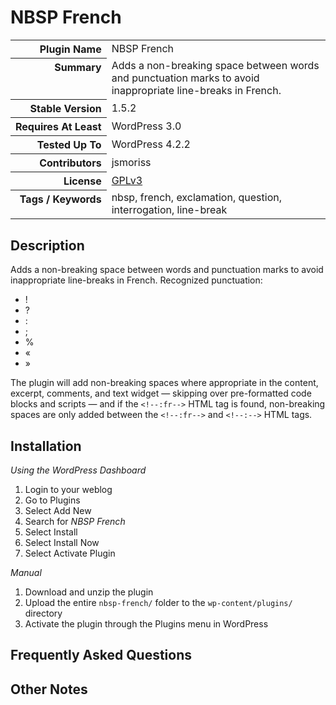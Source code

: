 <h1>NBSP French</h1>

<table>
<tr><th align="right" valign="top" nowrap>Plugin Name</th><td>NBSP French</td></tr>
<tr><th align="right" valign="top" nowrap>Summary</th><td>Adds a non-breaking space between words and punctuation marks to avoid inappropriate line-breaks in French.</td></tr>
<tr><th align="right" valign="top" nowrap>Stable Version</th><td>1.5.2</td></tr>
<tr><th align="right" valign="top" nowrap>Requires At Least</th><td>WordPress 3.0</td></tr>
<tr><th align="right" valign="top" nowrap>Tested Up To</th><td>WordPress 4.2.2</td></tr>
<tr><th align="right" valign="top" nowrap>Contributors</th><td>jsmoriss</td></tr>
<tr><th align="right" valign="top" nowrap>License</th><td><a href="http://www.gnu.org/licenses/gpl.txt">GPLv3</a></td></tr>
<tr><th align="right" valign="top" nowrap>Tags / Keywords</th><td>nbsp, french, exclamation, question, interrogation, line-break</td></tr>
</table>

<h2>Description</h2>

<p>Adds a non-breaking space between words and punctuation marks to avoid inappropriate line-breaks in French. Recognized punctuation:</p>

<ul>
<li>!</li>
<li>?</li>
<li>:</li>
<li>;</li>
<li>%</li>
<li>&laquo;</li>
<li>&raquo;</li>
</ul>

<p>The plugin will add non-breaking spaces where appropriate in the content, excerpt, comments, and text widget &mdash; skipping over pre-formatted code blocks and scripts &mdash; and if the <code>&lt;!--:fr--&gt;</code> HTML  tag is found, non-breaking spaces are only added between the <code>&lt;!--:fr--&gt;</code> and <code>&lt;!--:--&gt;</code> HTML tags.</p>


<h2>Installation</h2>

<p><em>Using the WordPress Dashboard</em></p>

<ol>
<li>Login to your weblog</li>
<li>Go to Plugins</li>
<li>Select Add New</li>
<li>Search for <em>NBSP French</em></li>
<li>Select Install</li>
<li>Select Install Now</li>
<li>Select Activate Plugin</li>
</ol>

<p><em>Manual</em></p>

<ol>
<li>Download and unzip the plugin</li>
<li>Upload the entire <code>nbsp-french/</code> folder to the <code>wp-content/plugins/</code> directory</li>
<li>Activate the plugin through the Plugins menu in WordPress</li>
</ol>


<h2>Frequently Asked Questions</h2>




<h2>Other Notes</h2>



